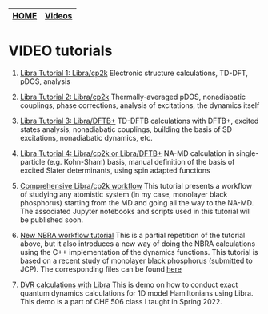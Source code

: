 | [HOME](README.md) |   [Videos](VIDEOS.md)       |
| -------- | ------------------------------------ |

# VIDEO tutorials

 1. [Libra Tutorial 1: Libra/cp2k](https://ub.hosted.panopto.com/Panopto/Pages/Embed.aspx?id=3d0e46a6-9424-4863-8b66-ac7001249c8b&autoplay=false&offerviewer=true&showtitle=true&showbrand=false&start=0&interactivity=all)
    Electronic structure calculations, TD-DFT, pDOS, analysis

 2. [Libra Tutorial 2: Libra/cp2k](https://ub.hosted.panopto.com/Panopto/Pages/Embed.aspx?id=19450c08-e8c5-496c-a8f6-ac77012c491d&autoplay=false&offerviewer=true&showtitle=true&showbrand=false&start=0&interactivity=all)
    Thermally-averaged pDOS, nonadiabatic couplings, phase corrections, analysis of excitations, the dynamics itself

 3. [Libra Tutorial 3: Libra/DFTB+](https://ub.hosted.panopto.com/Panopto/Pages/Embed.aspx?id=a2e9d132-335e-4240-8bdf-ac7f006532f4&autoplay=false&offerviewer=true&showtitle=true&showbrand=false&start=0&interactivity=all)
    TD-DFTB calculations with DFTB+, excited states analysis, nonadiabatic couplings, building the basis of SD excitations, nonadiabatic dynamics, etc.
 
 4. [Libra Tutorial 4: Libra/cp2k or Libra/DFTB+](https://ub.hosted.panopto.com/Panopto/Pages/Embed.aspx?id=d9dfd5f1-4859-4a75-9296-ac850120b4e7&autoplay=false&offerviewer=true&showtitle=true&showbrand=false&start=0&interactivity=all)
    NA-MD calculation in single-particle (e.g. Kohn-Sham) basis, manual definition of the basis of excited Slater determinants, using spin adapted functions

 5. [Comprehensive Libra/cp2k workflow](https://ub.hosted.panopto.com/Panopto/Pages/Viewer.aspx?id=0d9e4ebc-5cc6-4f0f-a6f9-ad6c015e7dee)
    This tutorial presents a workflow of studying any atomistic system (in my case, monolayer black phosphorus) starting from
    the MD and going all the way to the NA-MD. The associated Jupyter notebooks and scripts used in this tutorial will be published soon.

 6. [New NBRA workflow tutorial](https://ub.hosted.panopto.com/Panopto/Pages/Viewer.aspx?id=463c185e-3adf-4f35-8ee8-ad7c01005266)
    This is a partial repetition of the tutorial above, but it also introduces a new way of doing the NBRA calculations using the C++
    implementation of the dynamics functions. This tutorial is based on a recent study of monolayer black phosphorus (submitted to JCP).
    The corresponding files can be found [here](https://github.com/AkimovLab/Project_ML-BP)

 7. [DVR calculations with Libra](https://ub.hosted.panopto.com/Panopto/Pages/Viewer.aspx?id=45104ca1-1bf6-46a6-88ab-ae5901181f2b)
    This is demo on how to conduct exact quantum dynamics calculations for 1D model Hamiltonians using Libra.
    This demo is a part of CHE 506 class I taught in Spring  2022.